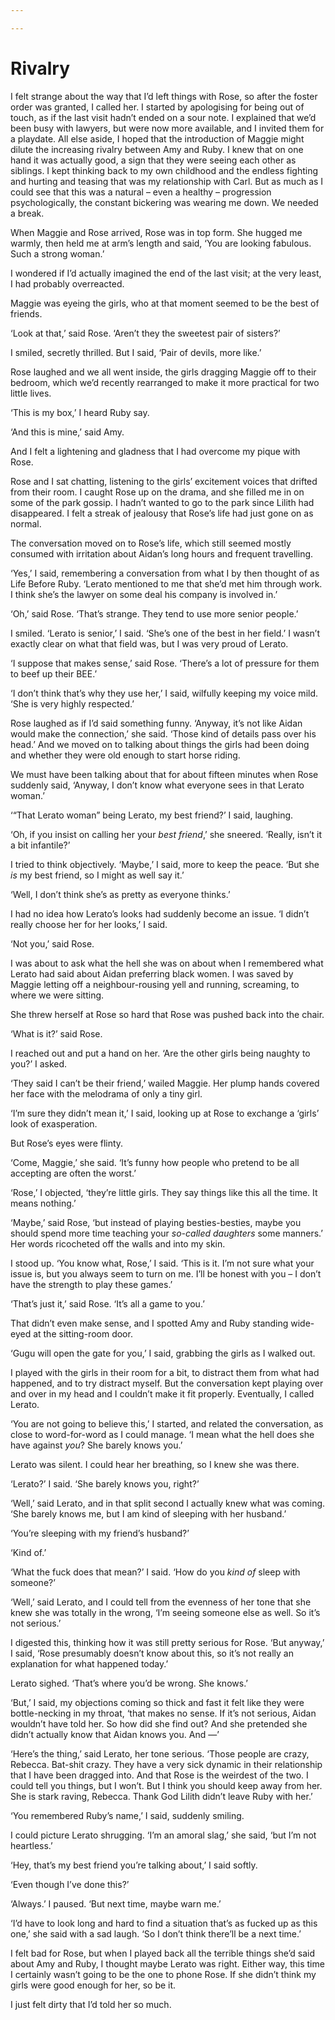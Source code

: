 ```yaml
---

---
```


# Rivalry

I felt strange about the way that I’d left things with Rose, so after the foster order was granted, I called her. I started by apologising for being out of touch, as if the last visit hadn’t ended on a sour note. I explained that we’d been busy with lawyers, but were now more available, and I invited them for a playdate. All else aside, I hoped that the introduction of Maggie might dilute the increasing rivalry between Amy and Ruby. I knew that on one hand it was actually good, a sign that they were seeing each other as siblings. I kept thinking back to my own childhood and the endless fighting and hurting and teasing that was my relationship with Carl. But as much as I could see that this was a natural – even a healthy – progression psychologically, the constant bickering was wearing me down. We needed a break.

When Maggie and Rose arrived, Rose was in top form. She hugged me warmly, then held me at arm’s length and said, ‘You are looking fabulous. Such a strong woman.’

I wondered if I’d actually imagined the end of the last visit; at the very least, I had probably overreacted.

Maggie was eyeing the girls, who at that moment seemed to be the best of friends.

‘Look at that,’ said Rose. ‘Aren’t they the sweetest pair of sisters?’

I smiled, secretly thrilled. But I said, ‘Pair of devils, more like.’

Rose laughed and we all went inside, the girls dragging Maggie off to their bedroom, which we’d recently rearranged to make it more practical for two little lives.

‘This is my box,’ I heard Ruby say.

‘And this is mine,’ said Amy.

And I felt a lightening and gladness that I had overcome my pique with Rose.

Rose and I sat chatting, listening to the girls’ excitement voices that drifted from their room. I caught Rose up on the drama, and she filled me in on some of the park gossip. I hadn’t wanted to go to the park since Lilith had disappeared. I felt a streak of jealousy that Rose’s life had just gone on as normal.

The conversation moved on to Rose’s life, which still seemed mostly consumed with irritation about Aidan’s long hours and frequent travelling.

‘Yes,’ I said, remembering a conversation from what I by then thought of as Life Before Ruby. ‘Lerato mentioned to me that she’d met him through work. I think she’s the lawyer on some deal his company is involved in.’

‘Oh,’ said Rose. ‘That’s strange. They tend to use more senior people.’

I smiled. ‘Lerato is senior,’ I said. ‘She’s one of the best in her field.’ I wasn’t exactly clear on what that field was, but I was very proud of Lerato.

‘I suppose that makes sense,’ said Rose. ‘There’s a lot of pressure for them to beef up their BEE.’

‘I don’t think that’s why they use her,’ I said, wilfully keeping my voice mild. ‘She is very highly respected.’

Rose laughed as if I’d said something funny. ‘Anyway, it’s not like Aidan would make the connection,’ she said. ‘Those kind of details pass over his head.’ And we moved on to talking about things the girls had been doing and whether they were old enough to start horse riding.

We must have been talking about that for about fifteen minutes when Rose suddenly said, ‘Anyway, I don’t know what everyone sees in that Lerato woman.’

‘“That Lerato woman” being Lerato, my best friend?’ I said, laughing.

‘Oh, if you insist on calling her your *best friend*,’ she sneered. ‘Really, isn’t it a bit infantile?’

I tried to think objectively. ‘Maybe,’ I said, more to keep the peace. ‘But she *is* my best friend, so I might as well say it.’

‘Well, I don’t think she’s as pretty as everyone thinks.’

I had no idea how Lerato’s looks had suddenly become an issue. ‘I didn’t really choose her for her looks,’ I said.

‘Not you,’ said Rose.

I was about to ask what the hell she was on about when I remembered what Lerato had said about Aidan preferring black women. I was saved by Maggie letting off a neighbour-rousing yell and running, screaming, to where we were sitting.

She threw herself at Rose so hard that Rose was pushed back into the chair.

‘What is it?’ said Rose.

I reached out and put a hand on her. ‘Are the other girls being naughty to you?’ I asked.

‘They said I can’t be their friend,’ wailed Maggie. Her plump hands covered her face with the melodrama of only a tiny girl.

‘I’m sure they didn’t mean it,’ I said, looking up at Rose to exchange a ‘girls’ look of exasperation.

But Rose’s eyes were flinty.

‘Come, Maggie,’ she said. ‘It’s funny how people who pretend to be all accepting are often the worst.’

‘Rose,’ I objected, ‘they’re little girls. They say things like this all the time. It means nothing.’

‘Maybe,’ said Rose, ‘but instead of playing besties-besties, maybe you should spend more time teaching your *so-called daughters* some manners.’ Her words ricocheted off the walls and into my skin.

I stood up. ‘You know what, Rose,’ I said. ‘This is it. I’m not sure what your issue is, but you always seem to turn on me. I’ll be honest with you – I don’t have the strength to play these games.’

‘That’s just it,’ said Rose. ‘It’s all a game to you.’

That didn’t even make sense, and I spotted Amy and Ruby standing wide-eyed at the sitting-room door.

‘Gugu will open the gate for you,’ I said, grabbing the girls as I walked out.

I played with the girls in their room for a bit, to distract them from what had happened, and to try distract myself. But the conversation kept playing over and over in my head and I couldn’t make it fit properly. Eventually, I called Lerato.

‘You are not going to believe this,’ I started, and related the conversation, as close to word-for-word as I could manage. ‘I mean what the hell does she have against *you*? She barely knows you.’

Lerato was silent. I could hear her breathing, so I knew she was there.

‘Lerato?’ I said. ‘She barely knows you, right?’

‘Well,’ said Lerato, and in that split second I actually knew what was coming. ‘She barely knows me, but I am kind of sleeping with her husband.’

‘You’re sleeping with my friend’s husband?’

‘Kind of.’

‘What the fuck does that mean?’ I said. ‘How do you *kind of* sleep with someone?’

‘Well,’ said Lerato, and I could tell from the evenness of her tone that she knew she was totally in the wrong, ‘I’m seeing someone else as well. So it’s not serious.’

I digested this, thinking how it was still pretty serious for Rose. ‘But anyway,’ I said, ‘Rose presumably doesn’t know about this, so it’s not really an explanation for what happened today.’

Lerato sighed. ‘That’s where you’d be wrong. She knows.’

‘But,’ I said, my objections coming so thick and fast it felt like they were bottle-necking in my throat, ‘that makes no sense. If it’s not serious, Aidan wouldn’t have told her. So how did she find out? And she pretended she didn’t actually know that Aidan knows you. And —’

‘Here’s the thing,’ said Lerato, her tone serious. ‘Those people are crazy, Rebecca. Bat-shit crazy. They have a very sick dynamic in their relationship that I have been dragged into. And that Rose is the weirdest of the two. I could tell you things, but I won’t. But I think you should keep away from her. She is stark raving, Rebecca. Thank God Lilith didn’t leave Ruby with her.’

‘You remembered Ruby’s name,’ I said, suddenly smiling.

I could picture Lerato shrugging. ‘I’m an amoral slag,’ she said, ‘but I’m not heartless.’

‘Hey, that’s my best friend you’re talking about,’ I said softly.

‘Even though I’ve done this?’

‘Always.’ I paused. ‘But next time, maybe warn me.’

‘I’d have to look long and hard to find a situation that’s as fucked up as this one,’ she said with a sad laugh. ‘So I don’t think there’ll be a next time.’

I felt bad for Rose, but when I played back all the terrible things she’d said about Amy and Ruby, I thought maybe Lerato was right. Either way, this time I certainly wasn’t going to be the one to phone Rose. If she didn’t think my girls were good enough for her, so be it.

I just felt dirty that I’d told her so much.

